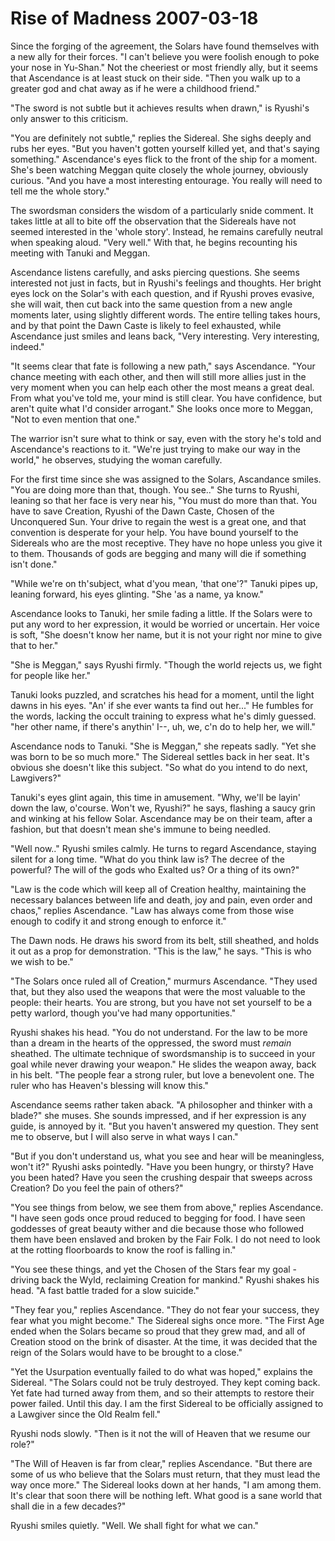 <!-- TITLE: Rise of Madness 2007-03-18 -->
<!-- SUBTITLE: A game log for Rise of Madness -->

# Rise of Madness 2007-03-18

Since the forging of the agreement, the Solars have found themselves with a new ally for their forces. "I can't believe you were foolish enough to poke your nose in Yu-Shan." Not the cheeriest or most friendly ally, but it seems that Ascendance is at least stuck on their side. "Then you walk up to a greater god and chat away as if he were a childhood friend."

"The sword is not subtle but it achieves results when drawn," is Ryushi's only answer to this criticism.

"You are definitely not subtle," replies the Sidereal. She sighs deeply and rubs her eyes. "But you haven't gotten yourself killed yet, and that's saying something." Ascendance's eyes flick to the front of the ship for a moment. She's been watching Meggan quite closely the whole journey, obviously curious. "And you have a most interesting entourage. You really will need to tell me the whole story."

The swordsman considers the wisdom of a particularly snide comment. It takes little at all to bite off the observation that the Sidereals have not seemed interested in the 'whole story'. Instead, he remains carefully neutral when speaking aloud. "Very well." With that, he begins recounting his meeting with Tanuki and Meggan.

Ascendance listens carefully, and asks piercing questions. She seems interested not just in facts, but in Ryushi's feelings and thoughts. Her bright eyes lock on the Solar's with each question, and if Ryushi proves evasive, she will wait, then cut back into the same question from a new angle moments later, using slightly different words. The entire telling takes hours, and by that point the Dawn Caste is likely to feel exhausted, while Ascendance just smiles and leans back, "Very interesting. Very interesting, indeed."

"It seems clear that fate is following a new path," says Ascendance. "Your chance meeting with each other, and then will still more allies just in the very moment when you can help each other the most means a great deal. From what you've told me, your mind is still clear. You have confidence, but aren't quite what I'd consider arrogant." She looks once more to Meggan, "Not to even mention that one."

The warrior isn't sure what to think or say, even with the story he's told and Ascendance's reactions to it. "We're just trying to make our way in the world," he observes, studying the woman carefully.

For the first time since she was assigned to the Solars, Ascandance smiles. "You are doing more than that, though. You see.." She turns to Ryushi, leaning so that her face is very near his, "You must do more than that. You have to save Creation, Ryushi of the Dawn Caste, Chosen of the Unconquered Sun. Your drive to regain the west is a great one, and that convention is desperate for your help. You have bound yourself to the Sidereals who are the most receptive. They have no hope unless you give it to them. Thousands of gods are begging and many will die if something isn't done."

"While we're on th'subject, what d'you mean, 'that one'?" Tanuki pipes up, leaning forward, his eyes glinting. "She 'as a name, ya know."

Ascendance looks to Tanuki, her smile fading a little. If the Solars were to put any word to her expression, it would be worried or uncertain. Her voice is soft, "She doesn't know her name, but it is not your right nor mine to give that to her."

"She is Meggan," says Ryushi firmly. "Though the world rejects us, we fight for people like her."

Tanuki looks puzzled, and scratches his head for a moment, until the light dawns in his eyes. "An' if she ever wants ta find out her..." He fumbles for the words, lacking the occult training to express what he's dimly guessed. "her other name, if there's anythin' I--, uh, we, c'n do to help her, we will."

Ascendance nods to Tanuki. "She is Meggan," she repeats sadly. "Yet she was born to be so much more." The Sidereal settles back in her seat. It's obvious she doesn't like this subject. "So what do you intend to do next, Lawgivers?"

Tanuki's eyes glint again, this time in amusement. "Why, we'll be layin' down the law, o'course. Won't we, Ryushi?" he says, flashing a saucy grin and winking at his fellow Solar. Ascendance may be on their team, after a fashion, but that doesn't mean she's immune to being needled.

"Well now.." Ryushi smiles calmly. He turns to regard Ascendance, staying silent for a long time. "What do you think law is? The decree of the powerful? The will of the gods who Exalted us? Or a thing of its own?"

"Law is the code which will keep all of Creation healthy, maintaining the necessary balances between life and death, joy and pain, even order and chaos," replies Ascendance. "Law has always come from those wise enough to codify it and strong enough to enforce it."

The Dawn nods. He draws his sword from its belt, still sheathed, and holds it out as a prop for demonstration. "This is the law," he says. "This is who we wish to be."

"The Solars once ruled all of Creation," murmurs Ascendance. "They used that, but they also used the weapons that were the most valuable to the people: their hearts. You are strong, but you have not set yourself to be a petty warlord, though you've had many opportunities."

Ryushi shakes his head. "You do not understand. For the law to be more than a dream in the hearts of the oppressed, the sword must _remain_ sheathed. The ultimate technique of swordsmanship is to succeed in your goal while never drawing your weapon." He slides the weapon away, back in his belt. "The people fear a strong ruler, but love a benevolent one. The ruler who has Heaven's blessing will know this."

Ascendance seems rather taken aback. "A philosopher and thinker with a blade?" she muses. She sounds impressed, and if her expression is any guide, is annoyed by it. "But you haven't answered my question. They sent me to observe, but I will also serve in what ways I can."

"But if you don't understand us, what you see and hear will be meaningless, won't it?" Ryushi asks pointedly. "Have you been hungry, or thirsty? Have you been hated? Have you seen the crushing despair that sweeps across Creation? Do you feel the pain of others?"

"You see things from below, we see them from above," replies Ascendance. "I have seen gods once proud reduced to begging for food. I have seen goddesses of great beauty wither and die because those who followed them have been enslaved and broken by the Fair Folk. I do not need to look at the rotting floorboards to know the roof is falling in."

"You see these things, and yet the Chosen of the Stars fear my goal - driving back the Wyld, reclaiming Creation for mankind." Ryushi shakes his head. "A fast battle traded for a slow suicide."

"They fear you," replies Ascendance. "They do not fear your success, they fear what you might become." The Sidereal sighs once more. "The First Age ended when the Solars became so proud that they grew mad, and all of Creation stood on the brink of disaster. At the time, it was decided that the reign of the Solars would have to be brought to a close."

"Yet the Usurpation eventually failed to do what was hoped," explains the Sidereal. "The Solars could not be truly destroyed. They kept coming back. Yet fate had turned away from them, and so their attempts to restore their power failed. Until this day. I am the first Sidereal to be officially assigned to a Lawgiver since the Old Realm fell."

Ryushi nods slowly. "Then is it not the will of Heaven that we resume our role?"

"The Will of Heaven is far from clear," replies Ascendance. "But there are some of us who believe that the Solars must return, that they must lead the way once more." The Sidereal looks down at her hands, "I am among them. It's clear that soon there will be nothing left. What good is a sane world that shall die in a few decades?"

Ryushi smiles quietly. "Well. We shall fight for what we can."